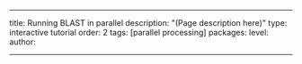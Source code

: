 ---

title: Running BLAST in parallel
description: "(Page description here)"
type: interactive tutorial
order: 2
tags: [parallel processing]
packages: 
level: 
author: 

---